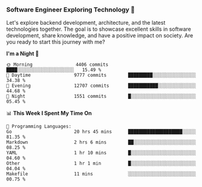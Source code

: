 ### Software Engineer Exploring Technology 🚀 

Let's explore backend development, architecture, and the latest technologies together. The goal is to showcase excellent skills in software development, share knowledge, and have a positive impact on society. Are you ready to start this journey with me?

<!--START_SECTION:waka-->
**I'm a Night 🦉** 

```text
🌞 Morning                4406 commits        ████░░░░░░░░░░░░░░░░░░░░░   15.49 % 
🌆 Daytime                9777 commits        █████████░░░░░░░░░░░░░░░░   34.38 % 
🌃 Evening                12707 commits       ███████████░░░░░░░░░░░░░░   44.68 % 
🌙 Night                  1551 commits        █░░░░░░░░░░░░░░░░░░░░░░░░   05.45 % 
```


📊 **This Week I Spent My Time On** 

```text
💬 Programming Languages: 
Go                       20 hrs 45 mins      ████████████████████░░░░░   81.35 % 
Markdown                 2 hrs 6 mins        ██░░░░░░░░░░░░░░░░░░░░░░░   08.25 % 
YAML                     1 hr 10 mins        █░░░░░░░░░░░░░░░░░░░░░░░░   04.60 % 
Other                    1 hr 1 min          █░░░░░░░░░░░░░░░░░░░░░░░░   04.04 % 
Makefile                 11 mins             ░░░░░░░░░░░░░░░░░░░░░░░░░   00.75 % 
```


<!--END_SECTION:waka-->
